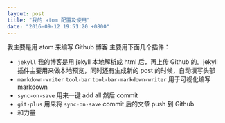 ```yaml
---
layout: post
title: "我的 atom 配置及使用"
date: "2016-09-12 19:51:20 +0800"
---
```


我主要是用 atom 来编写 Github 博客
主要用下面几个插件：
- `jekyll` 我的博客是用 jekyll 本地解析成 html 后，再上传 Github 的。jekyll 插件主要用来做本地预览，同时还有生成新的 post 的时候，自动填写头部
- `markdown-writer` `tool-bar` `tool-bar-markdown-writer` 用于可视化编写 markdown
- `sync-on-save` 用来一键 add all 然后 commit
- `git-plus` 用来将 `sync-on-save` commit 后的文章 push 到 Github
- 和力量
